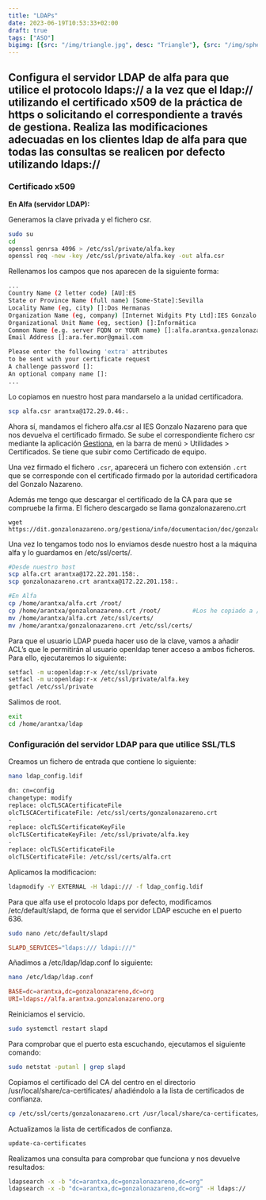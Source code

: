 ```yaml
---
title: "LDAPs"
date: 2023-06-19T10:53:33+02:00
draft: true
tags: ["ASO"]
bigimg: [{src: "/img/triangle.jpg", desc: "Triangle"}, {src: "/img/sphere.jpg", desc: "Sphere"}, {src: "/img/hexagon.jpg", desc: "Hexagon"}]
---
```



## Configura el servidor LDAP de alfa para que utilice el protocolo ldaps:// a la vez que el ldap:// utilizando el certificado x509 de la práctica de https o solicitando el correspondiente a través de gestiona. Realiza las modificaciones adecuadas en los clientes ldap de alfa para que todas las consultas se realicen por defecto utilizando ldaps://


### Certificado x509

**En Alfa (servidor LDAP):**

Generamos la clave privada y el fichero csr.

```bash
sudo su
cd
openssl genrsa 4096 > /etc/ssl/private/alfa.key
openssl req -new -key /etc/ssl/private/alfa.key -out alfa.csr
```

Rellenamos los campos que nos aparecen de la siguiente forma:

```bash
...
Country Name (2 letter code) [AU]:ES
State or Province Name (full name) [Some-State]:Sevilla
Locality Name (eg, city) []:Dos Hermanas
Organization Name (eg, company) [Internet Widgits Pty Ltd]:IES Gonzalo Nazareno
Organizational Unit Name (eg, section) []:Informática
Common Name (e.g. server FQDN or YOUR name) []:alfa.arantxa.gonzalonazareno.org
Email Address []:ara.fer.mor@gmail.com

Please enter the following 'extra' attributes
to be sent with your certificate request
A challenge password []:
An optional company name []:
...
```

Lo copiamos en nuestro host para mandarselo a la unidad certificadora.

```bash
scp alfa.csr arantxa@172.29.0.46:.
```

Ahora sí, mandamos el fichero alfa.csr al IES Gonzalo Nazareno para que nos devuelva el certificado firmado. Se sube el correspondiente fichero csr mediante la aplicación [Gestiona](https://dit.gonzalonazareno.org/gestiona), en la barra de menú > Utilidades > Certificados. Se tiene que subir como Certificado de equipo.

Una vez firmado el fichero `.csr`, aparecerá un fichero con extensión `.crt` que se corresponde con el certificado firmado por la autoridad certificadora del Gonzalo Nazareno.

Además me tengo que descargar el certificado de la CA para que se compruebe la firma. El fichero descargado se llama gonzalonazareno.crt

```
wget https://dit.gonzalonazareno.org/gestiona/info/documentacion/doc/gonzalonazareno.crt
```

Una vez lo tengamos todo nos lo enviamos desde nuestro host a la máquina alfa y lo guardamos en /etc/ssl/certs/.

```bash
#Desde nuestro host
scp alfa.crt arantxa@172.22.201.158:.
scp gonzalonazareno.crt arantxa@172.22.201.158:.
```

```bash
#En Alfa
cp /home/arantxa/alfa.crt /root/         
cp /home/arantxa/gonzalonazareno.crt /root/         #Los he copiado a /root para tener una copia disponible
mv /home/arantxa/alfa.crt /etc/ssl/certs/
mv /home/arantxa/gonzalonazareno.crt /etc/ssl/certs/
```

Para que el usuario LDAP pueda hacer uso de la clave, vamos a añadir ACL’s que le permitirán al usuario openldap tener acceso a ambos ficheros. Para ello, ejecutaremos lo siguiente:

```bash
setfacl -m u:openldap:r-x /etc/ssl/private
setfacl -m u:openldap:r-x /etc/ssl/private/alfa.key
getfacl /etc/ssl/private 
```

Salimos de root.

```bash
exit
cd /home/arantxa/ldap
```

### Configuración del servidor LDAP para que utilice SSL/TLS

Creamos un fichero de entrada que contiene lo siguiente:

```bash
nano ldap_config.ldif
```

```txt
dn: cn=config
changetype: modify
replace: olcTLSCACertificateFile
olcTLSCACertificateFile: /etc/ssl/certs/gonzalonazareno.crt
-
replace: olcTLSCertificateKeyFile
olcTLSCertificateKeyFile: /etc/ssl/private/alfa.key
-
replace: olcTLSCertificateFile
olcTLSCertificateFile: /etc/ssl/certs/alfa.crt
```

Aplicamos la modificacion:

```bash
ldapmodify -Y EXTERNAL -H ldapi:/// -f ldap_config.ldif
```

Para que alfa use el protocolo ldaps por defecto, modificamos /etc/default/slapd, de forma que el servidor LDAP escuche en el puerto 636.

```bash
sudo nano /etc/default/slapd
```

```conf
SLAPD_SERVICES="ldaps:/// ldapi:///"
```

Añadimos a /etc/ldap/ldap.conf lo siguiente:

```bash
nano /etc/ldap/ldap.conf
```

```conf
BASE=dc=arantxa,dc=gonzalonazareno,dc=org
URI=ldaps://alfa.arantxa.gonzalonazareno.org
```

Reiniciamos el servicio.

```bash
sudo systemctl restart slapd
```

Para comprobar que el puerto esta escuchando, ejecutamos el siguiente comando:

```bash
sudo netstat -putanl | grep slapd
```

Copiamos el certificado del CA del centro en el directorio /usr/local/share/ca-certificates/ añadiéndolo a la lista de certificados de confianza.

```bash
cp /etc/ssl/certs/gonzalonazareno.crt /usr/local/share/ca-certificates/
```

Actualizamos la lista de certificados de confianza.

```bash
update-ca-certificates
```

Realizamos una consulta para comprobar que funciona y nos devuelve resultados:

```bash
ldapsearch -x -b "dc=arantxa,dc=gonzalonazareno,dc=org"
ldapsearch -x -b "dc=arantxa,dc=gonzalonazareno,dc=org" -H ldaps://
```

